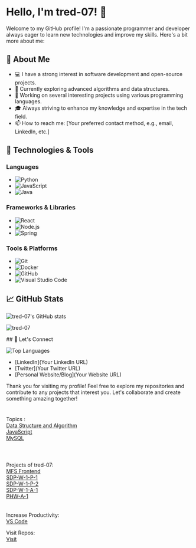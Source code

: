 # Hello, I'm tred-07! 👋

Welcome to my GitHub profile! I'm a passionate programmer and developer always eager to learn new technologies and improve my skills. Here's a bit more about me:

## 🌟 About Me

- 💻 I have a strong interest in software development and open-source projects.
- 🌱 Currently exploring advanced algorithms and data structures.
- 🔭 Working on several interesting projects using various programming languages.
- 🎓 Always striving to enhance my knowledge and expertise in the tech field.
- 📫 How to reach me: [Your preferred contact method, e.g., email, LinkedIn, etc.]

## 🚀 Technologies & Tools

### Languages
- ![Python](https://img.shields.io/badge/-Python-3776AB?style=flat&logo=python&logoColor=white)
- ![JavaScript](https://img.shields.io/badge/-JavaScript-F7DF1E?style=flat&logo=javascript&logoColor=black)
- ![Java](https://img.shields.io/badge/-Java-007396?style=flat&logo=java&logoColor=white)

### Frameworks & Libraries
- ![React](https://img.shields.io/badge/-React-61DAFB?style=flat&logo=react&logoColor=black)
- ![Node.js](https://img.shields.io/badge/-Node.js-339933?style=flat&logo=node.js&logoColor=white)
- ![Spring](https://img.shields.io/badge/-Spring-6DB33F?style=flat&logo=spring&logoColor=white)

### Tools & Platforms
- ![Git](https://img.shields.io/badge/-Git-F05032?style=flat&logo=git&logoColor=white)
- ![Docker](https://img.shields.io/badge/-Docker-2496ED?style=flat&logo=docker&logoColor=white)
- ![GitHub](https://img.shields.io/badge/-GitHub-181717?style=flat&logo=github&logoColor=white)
- ![Visual Studio Code](https://img.shields.io/badge/-VS%20Code-007ACC?style=flat&logo=visual-studio-code&logoColor=white)

## 📈 GitHub Stats

![tred-07's GitHub stats](https://github-readme-stats.vercel.app/api?username=tred-07&show_icons=true&theme=radical)
<p><img align="center" src="https://github-readme-streak-stats.herokuapp.com/?user=tred-07&" alt="tred-07" /></p>
## 🤝 Let's Connect

![Top Languages](https://github-readme-stats.vercel.app/api/top-langs/?username=tred-07l&layout=compact&theme=radical)

- [LinkedIn](Your LinkedIn URL)
- [Twitter](Your Twitter URL)
- [Personal Website/Blog](Your Website URL)

Thank you for visiting my profile! Feel free to explore my repositories and contribute to any projects that interest you. Let's collaborate and create something amazing together!

#
Topics :
<br>
<a href="https://github.com/tred-07/DSA" >Data Structure and Algorithm</a><br>
<a href="https://tred-07.github.io/JavaScript/" >JavaScript</a>
<br><a href="https://tred-07.github.io/MySQL/" >MySQL</a>
#
<br>
Projects of tred-07:
<br><a href="https://tred-07.github.io/Project-MFS/" target="_blank" >MFS Frontend</a>
<br><a href="https://tred-07.github.io/SDP-W-1-P-1/" target="_blank">SDP-W-1-P-1</a>
<br><a href="https://tred-07.github.io/SDP-W-1-P-2/" target="_blank">SDP-W-1-P-2</a>
<br><a href="https://tred-07.github.io/SDP-W-1-A-1/" target="_blank">SDP-W-1-A-1</a>
<br><a href="https://tred-07.github.io/PHW-A-5/" target="_blank">PHW-A-1</a>
<!--<a href="" target="_blank" ></a> -->
<br>
<br>
<br>
Increase Productivity:
<br> <a href="https://github.com/tred-07/VS-Code-Extensions-">VS Code</a>

Visit Repos: <br>
<a href="https://github.com/tred-07?tab=repositories">Visit</a>

